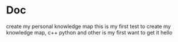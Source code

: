 # Doc
create my personal knowledge map
 this is my first test to create my knowledge map, c++ python and other is my first want to get it 
 hello
